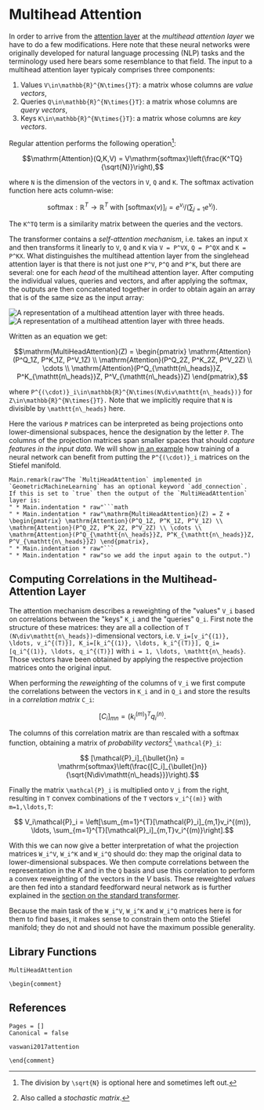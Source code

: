 # Multihead Attention

In order to arrive from the [attention layer](@ref "The Attention Layer") at the *multihead attention layer* we have to do a few modifications. Here note that these neural networks were originally developed for natural language processing (NLP) tasks and the terminology used here bears some resemblance to that field. 
The input to a multihead attention layer typicaly comprises three components:

1. Values ``V\in\mathbb{R}^{N\times{}T}``: a matrix whose columns are *value vectors*, 
2. Queries ``Q\in\mathbb{R}^{N\times{}T}``: a matrix whose columns are *query vectors*, 
3. Keys ``K\in\mathbb{R}^{N\times{}T}``: a matrix whose columns are *key vectors*.

Regular attention performs the following operation[^1]: 

[^1]: The division by ``\sqrt{N}`` is optional here and sometimes left out.

```math
\mathrm{Attention}(Q,K,V) = V\mathrm{softmax}\left(\frac{K^TQ}{\sqrt{N}}\right),
```

where ``N`` is the dimension of the vectors in ``V``, ``Q`` and ``K``. The softmax activation function here acts column-wise:

```math
\mathrm{softmax}:\mathbb{R}^{T}\to\mathbb{R}^T \text{ with $[\mathrm{softmax}(v)]_i = e^{v_i}/\left(\sum_{j=1}e^{v_j}\right)$.}
``` 
The ``K^TQ`` term is a similarity matrix between the queries and the vectors. 

The transformer contains a *self-attention mechanism*, i.e. takes an input ``X`` and then transforms it linearly to ``V``, ``Q`` and ``K`` via ``V = P^VX``, ``Q = P^QX`` and ``K = P^KX``. What distinguishes the multihead attention layer from the singlehead attention layer is that there is not just one ``P^V``, ``P^Q`` and ``P^K``, but there are several: one for each *head* of the multihead attention layer. After computing the individual values, queries and vectors, and after applying the softmax, the outputs are then concatenated together in order to obtain again an array that is of the same size as the input array:

![A representation of a multihead attention layer with three heads.](../tikz/mha_light.png)
![A representation of a multihead attention layer with three heads.](../tikz/mha_dark.png)

Written as an equation we get:

```math
\mathrm{MultiHeadAttention}(Z) = \begin{pmatrix} \mathrm{Attention}(P^Q_1Z, P^K_1Z, P^V_1Z) \\ \mathrm{Attention}(P^Q_2Z, P^K_2Z, P^V_2Z) \\ \cdots \\ \mathrm{Attention}(P^Q_{\mathtt{n\_heads}}Z, P^K_{\mathtt{n\_heads}}Z, P^V_{\mathtt{n\_heads}}Z) \end{pmatrix},
```

where ``P^{(\cdot)}_i\in\mathbb{R}^{N\times(N\div\mathtt{n\_heads})}`` for ``Z\in\mathbb{R}^{N\times{}T}.`` Note that we implicitly require that ``N`` is divisible by ``\mathtt{n\_heads}`` here.

Here the various ``P`` matrices can be interpreted as being projections onto lower-dimensional subspaces, hence the designation by the letter ``P``. The columns of the projection matrices span smaller spaces that should *capture features in the input data*. We will show [in an example](@ref "MNIST Tutorial") how training of a neural network can benefit from putting the ``P^{(\cdot)}_i`` matrices on the Stiefel manifold.   

```@eval
Main.remark(raw"The `MultiHeadAttention` implemented in `GeometricMachineLearning` has an optional keyword `add_connection`. If this is set to `true` then the output of the `MultiHeadAttention` layer is:
" * Main.indentation * raw"```math
" * Main.indentation * raw"\mathrm{MultiHeadAttention}(Z) = Z + \begin{pmatrix} \mathrm{Attention}(P^Q_1Z, P^K_1Z, P^V_1Z) \\ \mathrm{Attention}(P^Q_2Z, P^K_2Z, P^V_2Z) \\ \cdots \\ \mathrm{Attention}(P^Q_{\mathtt{n\_heads}}Z, P^K_{\mathtt{n\_heads}}Z, P^V_{\mathtt{n\_heads}}Z) \end{pmatrix},
" * Main.indentation * raw"```
" * Main.indentation * raw"so we add the input again to the output.")
```

## Computing Correlations in the Multihead-Attention Layer

The attention mechanism describes a reweighting of the "values" ``V_i`` based on correlations between the "keys" ``K_i`` and the "queries" ``Q_i``. First note the structure of these matrices: they are all a collection of ``T`` ``(N\div\mathtt{n\_heads})``-dimensional vectors, i.e. ``V_i=[v_i^{(1)}, \ldots, v_i^{(T)}], K_i=[k_i^{(1)}, \ldots, k_i^{(T)}], Q_i=[q_i^{(1)}, \ldots, q_i^{(T)}]`` with ``i = 1, \ldots, \mathtt{n\_heads}``. Those vectors have been obtained by applying the respective projection matrices onto the original input.

When performing the *reweighting* of the columns of ``V_i`` we first compute the correlations between the vectors in ``K_i`` and in ``Q_i`` and store the results in a *correlation matrix* ``C_i``: 

```math
    [C_i]_{mn} = \left(k_i^{(m)}\right)^Tq_i^{(n)}.
```

The columns of this correlation matrix are than rescaled with a softmax function, obtaining a matrix of *probability vectors*[^2] ``\mathcal{P}_i``:

[^2]: Also called a *stochastic matrix*.

```math
    [\mathcal{P}_i]_{\bullet{}n} = \mathrm{softmax}\left(\frac{[C_i]_{\bullet{}n}}{\sqrt{N\div\mathtt{n\_heads}}}\right).
```

Finally the matrix ``\mathcal{P}_i`` is multiplied onto ``V_i`` from the right, resulting in ``T`` convex combinations of the ``T`` vectors ``v_i^{(m)}`` with ``m=1,\ldots,T``:

```math
    V_i\mathcal{P}_i = \left[\sum_{m=1}^{T}[\mathcal{P}_i]_{m,1}v_i^{(m)}, \ldots, \sum_{m=1}^{T}[\mathcal{P}_i]_{m,T}v_i^{(m)}\right].
```

With this we can now give a better interpretation of what the projection matrices ``W_i^V``, ``W_i^K`` and ``W_i^Q`` should do: they map the original data to lower-dimensional subspaces. We then compute correlations between the representation in the $K$ and in the ``Q`` basis and use this correlation to perform a convex reweighting of the vectors in the $V$ basis. These reweighted *values* are then fed into a standard feedforward neural network as is further explained in the [section on the standard transformer](@ref "Standard Transformer").

Because the main task of the ``W_i^V``, ``W_i^K`` and ``W_i^Q`` matrices here is for them to find bases, it makes sense to constrain them onto the Stiefel manifold; they do not and should not have the maximum possible generality.

## Library Functions 

```@docs
MultiHeadAttention
```

```@raw latex
\begin{comment}
```

## References 

```@bibliography
Pages = []
Canonical = false

vaswani2017attention
```

```@raw latex
\end{comment}
```